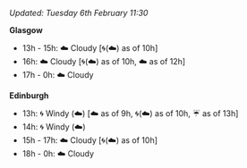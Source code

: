 *Updated: Tuesday 6th February 11:30*

**Glasgow**

* 13h - 15h: :cloud: Cloudy [:cyclone:(:cloud:) as of 10h]
* 16h: :cloud: Cloudy [:cyclone:(:cloud:) as of 10h, :cloud: as of 12h]
* 17h - 0h: :cloud: Cloudy

**Edinburgh**

* 13h: :cyclone: Windy (:cloud:) [:cloud: as of 9h, :cyclone:(:cloud:) as of 10h, :umbrella: as of 13h]
* 14h: :cyclone: Windy (:cloud:)
* 15h - 17h: :cloud: Cloudy [:cyclone:(:cloud:) as of 10h]
* 18h - 0h: :cloud: Cloudy
